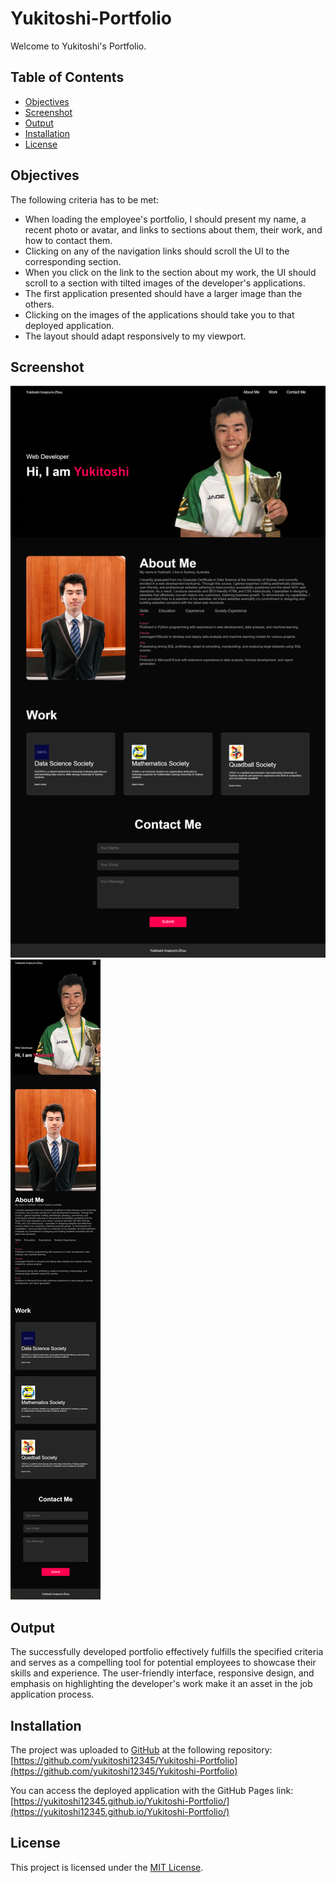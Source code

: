 # Yukitoshi-Portfolio
Welcome to Yukitoshi's Portfolio.

## Table of Contents

- [Objectives](#objectives)
- [Screenshot](#screenshot)
- [Output](#output)
- [Installation](#installation)
- [License](#license)

## Objectives
The following criteria has to be met:

- When loading the employee's portfolio, I should present my name, a recent photo or avatar, and links to sections about them, their work, and how to contact them.
- Clicking on any of the navigation links should scroll the UI to the corresponding section.
- When you click on the link to the section about my work, the UI should scroll to a section with tilted images of the developer's applications. 
- The first application presented should have a larger image than the others.
- Clicking on the images of the applications should take you to that deployed application.
- The layout should adapt responsively to my viewport.

## Screenshot
![](./image/Desktop-Version.png)
![](./image/Mobile-Version.png)

## Output
The successfully developed portfolio effectively fulfills the specified criteria and serves as a compelling tool for potential employees to showcase their skills and experience. The user-friendly interface, responsive design, and emphasis on highlighting the developer's work make it an asset in the job application process.

## Installation
The project was uploaded to [GitHub](https://github.com/) at the following repository:
[https://github.com/yukitoshi12345/Yukitoshi-Portfolio](https://github.com/yukitoshi12345/Yukitoshi-Portfolio)

You can access the deployed application with the GitHub Pages link:
[https://yukitoshi12345.github.io/Yukitoshi-Portfolio/](https://yukitoshi12345.github.io/Yukitoshi-Portfolio/)

## License
This project is licensed under the [MIT License](https://github.com/Yukitoshi12345/Yukitoshi-Portfolio/blob/main/LICENSE).

